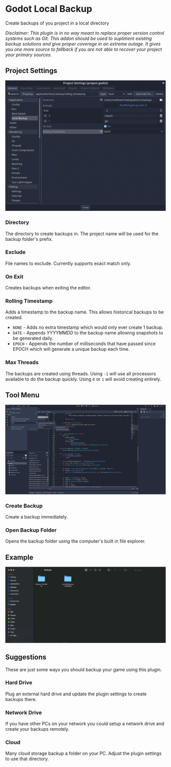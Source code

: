 # Godot Local Backup

Create backups of you project in a local directory

*Disclaimer: This plugin is in no way meant to replace proper version control systems such as Git. This addon should be used to supliment existing backup solutions and give proper coverage in an extreme outage. It gives you one more source to fallback if you are not able to recover your project your primary sources.*

## Project Settings

![project-settings](screenshots/project-setting.png)

### Directory

The directory to create backups in. The project name will be used for the backup folder's prefix.

### Exclude

File names to exclude. Currently supports exact match only.

### On Exit

Creates backups when exiting the editor.

### Rolling Timestamp

Adds a timestamp to the backup name. This allows historical backups to be created.

* `NONE` - Adds no extra timestamp which would only ever create 1 backup.
* `DATE` - Appends *YYYYMMDD* to the backup name allowing snapshots to be generated daily.
* `EPOCH` - Appends the number of milliseconds that have passed since EPOCH which will generate a unique backup each time.

### Max Threads

The backups are created using threads. Using `-1` will use all processors available to do the backup quickly. Using `0` or `1` will avoid creating entirely.

## Tool Menu

![tool-menu](screenshots/tool-menu.png)

### Create Backup

Create a backup immediately.

### Open Backup Folder

Opens the backup folder using the computer's built in file explorer.

## Example

![example](screenshots/example.png)

## Suggestions

These are just some ways you should backup your game using this plugin.

### Hard Drive

Plug an external hard drive and update the plugin settings to create backups there.

### Network Drive

If you have other PCs on your network you could setup a network drive and create your backups remotely.

### Cloud

Many cloud storage backup a folder on your PC. Adjust the plugin settings to use that directory.
